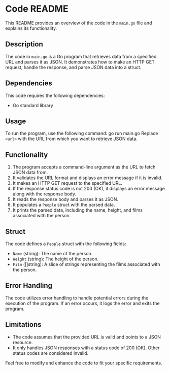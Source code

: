 # Code README

This README provides an overview of the code in the  `main.go`  file and explains its functionality.

## Description

The code in  `main.go`  is a Go program that retrieves data from a specified URL and parses it as JSON. It demonstrates how to make an HTTP GET request, handle the response, and parse JSON data into a struct.

## Dependencies

This code requires the following dependencies:

- Go standard library

## Usage

To run the program, use the following command:
go run main.go <url>
Replace  `<url>`  with the URL from which you want to retrieve JSON data.

## Functionality

1. The program accepts a command-line argument as the URL to fetch JSON data from.
2. It validates the URL format and displays an error message if it is invalid.
3. It makes an HTTP GET request to the specified URL.
4. If the response status code is not 200 (OK), it displays an error message along with the response body.
5. It reads the response body and parses it as JSON.
6. It populates a  `People`  struct with the parsed data.
7. It prints the parsed data, including the name, height, and films associated with the person.

## Struct

The code defines a  `People`  struct with the following fields:

-  `Name`  (string): The name of the person.
-  `Height`  (string): The height of the person.
-  `Film`  ([]string): A slice of strings representing the films associated with the person.

## Error Handling

The code utilizes error handling to handle potential errors during the execution of the program. If an error occurs, it logs the error and exits the program.

## Limitations

- The code assumes that the provided URL is valid and points to a JSON resource.
- It only handles JSON responses with a status code of 200 (OK). Other status codes are considered invalid.

Feel free to modify and enhance the code to fit your specific requirements.